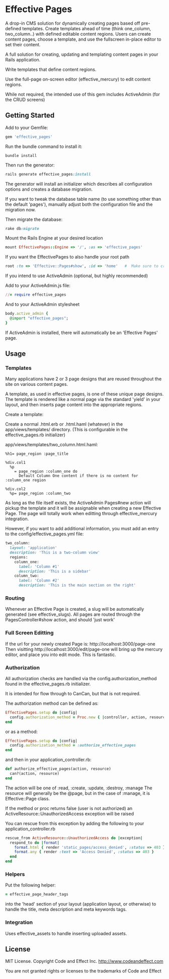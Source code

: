 # Effective Pages

A drop-in CMS solution for dynamically creating pages based off pre-defined templates.  Create templates ahead of time (think one_column, two_column..) with defined editable content regions.  Users can create content pages, choose a template, and use the fullscreen in-place editor to set their content.

A full solution for creating, updating and templating content pages in your Rails application.

Write templates that define content regions.

Use the full-page on-screen editor (effective_mercury) to edit content regions.

While not required, the intended use of this gem includes ActiveAdmin (for the CRUD screens)


## Getting Started

Add to your Gemfile:

```ruby
gem 'effective_pages'
```

Run the bundle command to install it:

```console
bundle install
```

Then run the generator:

```ruby
rails generate effective_pages:install
```

The generator will install an initializer which describes all configuration options and creates a database migration.

If you want to tweak the database table name (to use something other than the default 'pages'), manually adjust both the configuration file and the migration now.

Then migrate the database:

```ruby
rake db:migrate
```

Mount the Rails Engine at your desired location

```ruby
mount EffectivePages::Engine => '/', :as => 'effective_pages'
```

If you want the EffectivePages to also handle your root path

```ruby
root :to => 'Effective::Pages#show', :id => 'home'   #  Make sure to create a page with the 'home' slug
```

If you intend to use ActiveAdmin (optional, but highly recommended)

Add to your ActiveAdmin.js file:

```ruby
//= require effective_pages

```

And to your ActiveAdmin stylesheet

```ruby
body.active_admin {
  @import "effective_pages";
}
```

If ActiveAdmin is installed, there will automatically be an 'Effective Pages' page.

## Usage

### Templates

Many applications have 2 or 3 page designs that are reused throughout the site on various content pages.

A template, as used in effective pages, is one of these unique page designs.
The template is rendered like a normal page via the standard 'yield' in your layout, and then inserts page content into the appropriate regions.

Create a template:

Create a normal .html.erb or .html.haml (whatever) in the app/views/templates/ directory.
(This is configurable in the effective_pages.rb initializer)

app/views/templates/two_column.html.haml:

```haml
%h1= page_region :page_title

%div.col1
  %p
    = page_region :column_one do
      Default Column One content if there is no content for :column_one region

%div.col2
  %p= page_region :column_two
```

As long as the file itself exists, the ActiveAdmin Pages#new action will pickup the template and it will be assignable when creating a new Effective Page.
The page will totally work when editting through effective_mercury integration.

However, if you want to add additional information, you must add an entry to the config/effective_pages.yml file:

```ruby
two_column:
  layout: 'application'
  description: 'This is a two-column view'
  regions:
    column_one:
      label: 'Column #1'
      description: 'This is a sidebar'
    column_two:
      label: 'Column #2'
      description: 'This is the main section on the right'
```

### Routing

Whenever an Effective Page is created, a slug will be automatically generated (see effective_slugs).
All pages are routed through the PagesController#show action, and should 'just work'

### Full Screen Editting

If the url for your newly created Page is:  http://localhost:3000/page-one
Then visitting http://localhost:3000/edit/page-one
will bring up the mercury editor, and place you into edit mode.  This is fantastic.

### Authorization

All authorization checks are handled via the config.authorization_method found in the effective_pages.rb initializer.

It is intended for flow through to CanCan, but that is not required.

The authorization method can be defined as:

```ruby
EffectivePages.setup do |config|
  config.authorization_method = Proc.new { |controller, action, resource| can?(action, resource) }
end
```

or as a method:

```ruby
EffectivePages.setup do |config|
  config.authorization_method = :authorize_effective_pages
end
```

and then in your application_controller.rb:

```ruby
def authorize_effective_pages(action, resource)
  can?(action, resource)
end
```

The action will be one of :read, :create, :update, :destroy, :manage
The resource will generally be the @page, but in the case of :manage, it is Effective::Page class.

If the method or proc returns false (user is not authorized) an ActiveResource::UnauthorizedAccess exception will be raised

You can rescue from this exception by adding the following to your application_controller.rb

```ruby
rescue_from ActiveResource::UnauthorizedAccess do |exception|
  respond_to do |format|
    format.html { render 'static_pages/access_denied', :status => 403 }
    format.any { render :text => 'Access Denied', :status => 403 }
  end
end
```

### Helpers

Put the following helper:

```ruby
= effective_page_header_tags
```

into the 'head' section of your layout (application layout, or otherwise) to handle the title, meta description and meta keywords tags.


### Integration

Uses effective_assets to handle inserting uploaded assets.


## License

MIT License.  Copyright Code and Effect Inc. http://www.codeandeffect.com

You are not granted rights or licenses to the trademarks of Code and Effect
